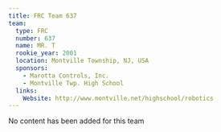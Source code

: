 ```yaml
---
title: FRC Team 637
team:
  type: FRC
  number: 637
  name: MR. T
  rookie_year: 2001
  location: Montville Township, NJ, USA
  sponsors:
    - Marotta Controls, Inc.
    - Montville Twp. High School
  links:
    Website: http://www.montville.net/highschool/robotics
---
```

No content has been added for this team